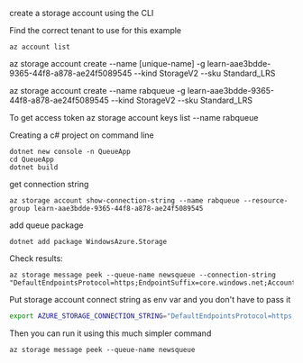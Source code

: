 create a storage account using the CLI

Find the correct tenant to use for this example

```
az account list
```

az storage account create --name [unique-name] -g learn-aae3bdde-9365-44f8-a878-ae24f5089545 --kind StorageV2 --sku Standard_LRS

az storage account create --name rabqueue -g learn-aae3bdde-9365-44f8-a878-ae24f5089545 --kind StorageV2 --sku Standard_LRS

To get access token
az storage account keys list --name rabqueue

Creating a c# project on command line

```
dotnet new console -n QueueApp
cd QueueApp
dotnet build
```

get connection string

```
az storage account show-connection-string --name rabqueue --resource-group learn-aae3bdde-9365-44f8-a878-ae24f5089545
```

add queue package 

```
dotnet add package WindowsAzure.Storage
```

Check results:

```
az storage message peek --queue-name newsqueue --connection-string "DefaultEndpointsProtocol=https;EndpointSuffix=core.windows.net;AccountName=rabqueue;AccountKey=4FW1XFTTGK9kRN8uF2CVIf58vEDcQ+4z3jBIyDRJNQ612aRqH7Z8ml/Dxa7vW3HtcWKpi7Jpo0R1CgbdZB74bg=="
```

Put storage account connect string as env var and you don't have to pass it

``` bash
export AZURE_STORAGE_CONNECTION_STRING="DefaultEndpointsProtocol=https;EndpointSuffix=core.windows.net;AccountName=rabqueue;AccountKey=4FW1XFTTGK9kRN8uF2CVIf58vEDcQ+4z3jBIyDRJNQ612aRqH7Z8ml/Dxa7vW3HtcWKpi7Jpo0R1CgbdZB74bg=="
```

Then you can run it using this much simpler command

```
az storage message peek --queue-name newsqueue
```